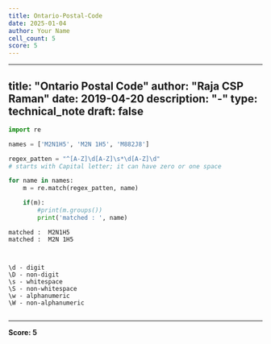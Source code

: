 ```yaml
---
title: Ontario-Postal-Code
date: 2025-01-04
author: Your Name
cell_count: 5
score: 5
---
```


---
title: "Ontario Postal Code"
author: "Raja CSP Raman"
date: 2019-04-20
description: "-"
type: technical_note
draft: false
---

```python
import re
```


```python
names = ['M2N1H5', 'M2N 1H5', 'M882J8']

regex_patten = "^[A-Z]\d[A-Z]\s*\d[A-Z]\d"
# starts with Capital letter; it can have zero or one space

for name in names:
    m = re.match(regex_patten, name)

    if(m):
        #print(m.groups())
        print('matched : ', name)
```

    matched :  M2N1H5
    matched :  M2N 1H5



    \d - digit
    \D - non-digit
    \s - whitespace
    \S - non-whitespace
    \w - alphanumeric
    \W - non-alphanumeric



```python

```


---
**Score: 5**